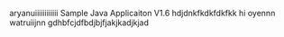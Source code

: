 aryanuiiiiiiiiiiii
Sample Java Applicaiton V1.6
hdjdnkfkdkfdkfkk
hi
oyennn
watruiijnn
gdhbfcjdfbdjbjfjakjkadjkjad
